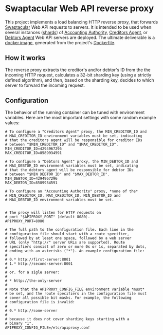 Swaptacular Web API reverse proxy
=================================

This project implements a load balancing HTTP reverse proxy, that forwards
[Swaptacular] Web API requests to servers. It is intended to be used when
several instances ([shards]) of [Accounting Authority], [Creditors Agent],
or [Debtors Agent] Web API servers are deployed. The ultimate deliverable is
a [docker image], generated from the project's
[Dockerfile](../master/Dockerfile).


How it works
------------

The reverse proxy extracts the creditor's and/or debtor's ID from the the
incoming HTTP request, calculates a 32-bit sharding key (using a strictly
defined algorithm), and then, based on the sharding key, decides to which
server to forward the incoming request.


Configuration
-------------

The behavior of the running container can be tuned with environment
variables. Here are the most important settings with some random example
values:

```shell
# To configure a "Creditors Agent" proxy, the MIN_CREDITOR_ID and
# MAX_CREDITOR_ID environment variables must be set, indicating
# that the creditors agent will be responsible for creditor IDs
# between "$MIN_CREDITOR_ID" and "$MAX_CREDITOR_ID".
MIN_CREDITOR_ID=4294967296
MAX_CREDITOR_ID=8589934591

# To configure a "Debtors Agent" proxy, the MIN_DEBTOR_ID and
# MAX_DEBTOR_ID environment variables must be set, indicating
# that the debtors agent will be responsible for debtor IDs
# between "$MIN_DEBTOR_ID" and "$MAX_DEBTOR_ID".
MIN_DEBTOR_ID=4294967296
MAX_DEBTOR_ID=8589934591

# To configure an "Accounting Authority" proxy, *none of the*
# MIN_CREDITOR_ID, MAX_CREDITOR_ID, MIN_DEBTOR_ID and
# MAX_DEBTOR_ID environment variables must be set.


# The proxy will listen for HTTP requests on
# port "$APIPROXY_PORT" (default 8080).
APIPROXY_PORT=8080

# The full path to the configuration file. Each line in the
# configuration file should start with a route specifier,
# followed by at least one space, followed by a web server
# URL (only "http://" server URLs are supported). Route
# specifiers consist of zero or more 0s or 1s, separated by dots,
# ending with an asterisks ("*"). An example configuration file:
#
# 0.* http://first-server:8001
# 1.* http://second-server:8001
#
# or, for a sigle server:
#
# * http://the-only-server
#
# Note that the APIPROXY_CONFIG_FILE environment variable *must*
# be set, and the route specifiers in the configuration file must
# cover all possible bit masks. For example, the following
# configuration file is invalid:
#
# 0.* http://some-server
#
# because it does not cover sharding keys starting with a
# binary "1".
APIPROXY_CONFIG_FILE=/etc/apiproxy.conf
```


[Swaptacular]: https://swaptacular.github.io/overview
[docker image]: https://www.geeksforgeeks.org/what-is-docker-images/
[shards]: https://en.wikipedia.org/wiki/Shard_(database_architecture)
[Accounting Authority]: https://github.com/swaptacular/swpt_accounts
[Creditors Agent]: https://github.com/swaptacular/swpt_creditors
[Debtors Agent]: https://github.com/swaptacular/swpt_debtors

